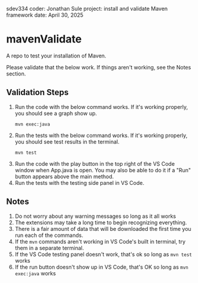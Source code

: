 sdev334
coder: Jonathan Sule
project: install and validate Maven framework
date: April 30, 2025

# mavenValidate

A repo to test your installation of Maven.

Please validate that the below work. If things aren't working, see the Notes section.

## Validation Steps

1. Run the code with the below command works. If it's working properly, you should see a graph show up.
    ```
    mvn exec:java
    ```
1. Run the tests with the below command works. If it's working properly, you should see test results in the terminal.
    ```
    mvn test
    ```
1. Run the code with the play button in the top right of the VS Code window when App.java is open. You may also be able to do it if a "Run" button appears above the main method.
1. Run the tests with the testing side panel in VS Code.

## Notes
1. Do not worry about any warning messages so long as it all works
1. The extensions may take a long time to begin recognizing everything.
1. There is a fair amount of data that will be downloaded the first time you run each of the commands.
1. If the `mvn` commands aren't working in VS Code's built in terminal, try them in a separate terminal.
1. If the VS Code testing panel doesn't work, that's ok so long as `mvn test` works
1. If the run button doesn't show up in VS Code, that's OK so long as `mvn exec:java` works